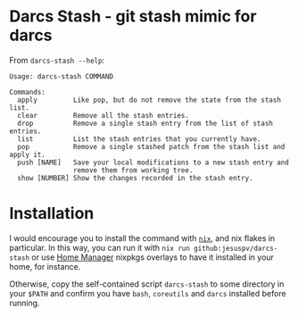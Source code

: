 # Darcs Stash - git stash mimic for darcs

From `darcs-stash --help`:

```
Usage: darcs-stash COMMAND

Commands:
  apply         Like pop, but do not remove the state from the stash list.
  clear         Remove all the stash entries.
  drop          Remove a single stash entry from the list of stash entries.
  list          List the stash entries that you currently have.
  pop           Remove a single stashed patch from the stash list and apply it.
  push [NAME]   Save your local modifications to a new stash entry and
                remove them from working tree.
  show [NUMBER] Show the changes recorded in the stash entry.
```

# Installation

I would encourage you to install the command with
[`nix`](https://nixos.org/download/), and nix flakes in particular. In this way,
you can run it with `nix run github:jesuspv/darcs-stash` or use [Home
Manager](https://github.com/nix-community/home-manager) nixpkgs overlays to have
it installed in your home, for instance.

Otherwise, copy the self-contained script `darcs-stash` to some directory in
your `$PATH` and confirm you have `bash`, `coreutils` and `darcs` installed
before running.
